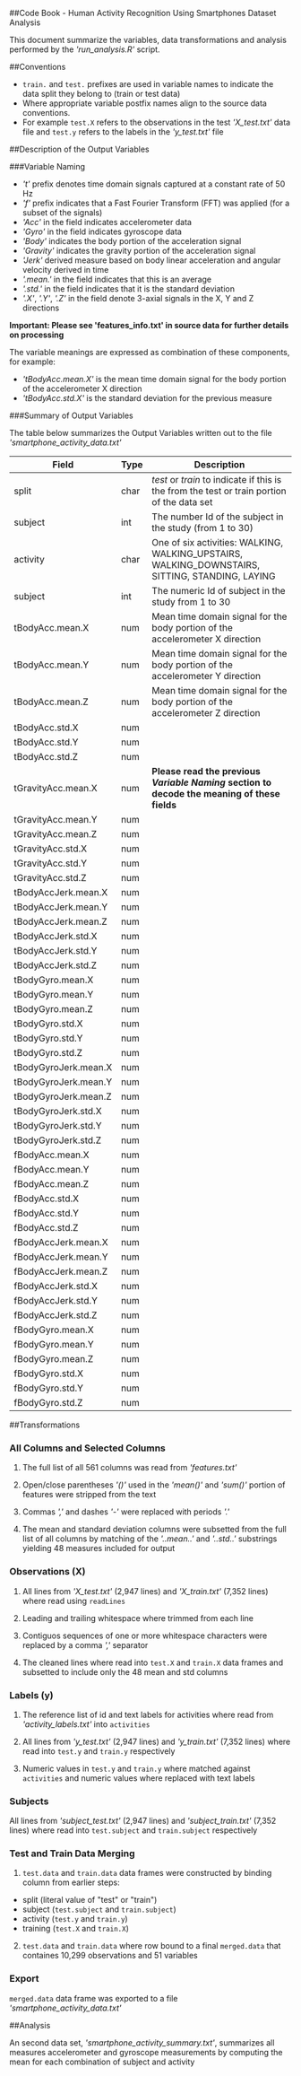 ##Code Book - Human Activity Recognition Using Smartphones Dataset Analysis

This document summarize the variables, data transformations and analysis performed by the *'run_analysis.R'* script.

##Conventions

* `train.` and `test.` prefixes are used in variable names to indicate the data split they belong to (train or test data)
* Where appropriate variable postfix names align to the source data conventions.
* For example `test.X` refers to the observations in the test *'X_test.txt'* data file and `test.y` refers to the labels in the *'y_test.txt'* file

##Description of the Output Variables

###Variable Naming

* *'t'* prefix denotes time domain signals captured at a constant rate of 50 Hz
* *'f'* prefix indicates that a Fast Fourier Transform (FFT) was applied (for a subset of the signals)
* *'Acc'* in the field indicates accelerometer data
* *'Gyro'* in the field indicates gyroscope data
* *'Body'* indicates the body portion of the acceleration signal
* *'Gravity'* indicates the gravity portion of the acceleration signal
* *'Jerk'* derived measure based on body linear acceleration and angular velocity derived in time
* *'.mean.'* in the field indicates that this is an average
* *'.std.'* in the field indicates that it is the standard deviation
* *'.X'*, *'.Y'*, *'.Z'* in the field denote 3-axial signals in the X, Y and Z directions

**Important:  Please see 'features_info.txt' in source data for further details on processing**

The variable meanings are expressed as combination of these components, for example:

* *'tBodyAcc.mean.X'* is the mean time domain signal for the body portion of the accelerometer X direction
* *'tBodyAcc.std.X'* is the standard deviation for the previous measure

###Summary of Output Variables

The table below summarizes the Output Variables written out to the file *'smartphone_activity_data.txt'*


| Field               | Type | Description
|---------------------|------|------------------------------
| split               | char | *test* or *train* to indicate if this is the from the test or train portion of the data set
| subject             | int  | The number Id of the subject in the study (from 1 to 30)
| activity            | char | One of six activities: WALKING, WALKING_UPSTAIRS, WALKING_DOWNSTAIRS, SITTING, STANDING, LAYING
| subject             | int  | The numeric Id of subject in the study from 1 to 30
| tBodyAcc.mean.X     | num  | Mean time domain signal for the body portion of the accelerometer X direction
| tBodyAcc.mean.Y     | num  | Mean time domain signal for the body portion of the accelerometer Y direction
| tBodyAcc.mean.Z     | num  | Mean time domain signal for the body portion of the accelerometer Z direction 
| tBodyAcc.std.X      | num  | 
| tBodyAcc.std.Y      | num  | 
| tBodyAcc.std.Z      | num  | 
| tGravityAcc.mean.X  | num  | **Please read the previous *Variable Naming* section to decode the meaning of these fields**
| tGravityAcc.mean.Y  | num  | 
| tGravityAcc.mean.Z  | num  | 
| tGravityAcc.std.X   | num  | 
| tGravityAcc.std.Y   | num  | 
| tGravityAcc.std.Z   | num  | 
| tBodyAccJerk.mean.X | num  | 
| tBodyAccJerk.mean.Y | num  | 
| tBodyAccJerk.mean.Z | num  | 
| tBodyAccJerk.std.X  | num  | 
| tBodyAccJerk.std.Y  | num  | 
| tBodyAccJerk.std.Z  | num  | 
| tBodyGyro.mean.X    | num  | 
| tBodyGyro.mean.Y    | num  | 
| tBodyGyro.mean.Z    | num  | 
| tBodyGyro.std.X     | num  | 
| tBodyGyro.std.Y     | num  | 
| tBodyGyro.std.Z     | num  | 
| tBodyGyroJerk.mean.X| num  | 
| tBodyGyroJerk.mean.Y| num  | 
| tBodyGyroJerk.mean.Z| num  | 
| tBodyGyroJerk.std.X | num  | 
| tBodyGyroJerk.std.Y | num  | 
| tBodyGyroJerk.std.Z | num  | 
| fBodyAcc.mean.X     | num  | 
| fBodyAcc.mean.Y     | num  | 
| fBodyAcc.mean.Z     | num  | 
| fBodyAcc.std.X      | num  | 
| fBodyAcc.std.Y      | num  | 
| fBodyAcc.std.Z      | num  | 
| fBodyAccJerk.mean.X | num  | 
| fBodyAccJerk.mean.Y | num  | 
| fBodyAccJerk.mean.Z | num  | 
| fBodyAccJerk.std.X  | num  | 
| fBodyAccJerk.std.Y  | num  | 
| fBodyAccJerk.std.Z  | num  | 
| fBodyGyro.mean.X    | num  | 
| fBodyGyro.mean.Y    | num  | 
| fBodyGyro.mean.Z    | num  | 
| fBodyGyro.std.X     | num  | 
| fBodyGyro.std.Y     | num  | 
| fBodyGyro.std.Z     | num  | 

##Transformations

### All Columns and Selected Columns

1. The full list of all 561 columns was read from *'features.txt'*

2. Open/close parentheses *'()'* used in the *'mean()'* and *'sum()'* portion of features were stripped from the text

3. Commas *','* and dashes *'-'* were replaced with periods *'.'*

4. The mean and standard deviation columns were subsetted from the full list of all columns by matching of the *'..mean..'* and *'..std..'* substrings yielding 48 measures included for output

### Observations (X)

1. All lines from *'X_test.txt'* (2,947 lines) and *'X_train.txt'* (7,352 lines) where read using `readLines`

2. Leading and trailing whitespace where trimmed from each line

3. Contiguos sequences of one or more whitespace characters were replaced by a comma *','* separator

4. The cleaned lines where read into `test.X` and `train.X` data frames and subsetted to include only the 48 mean and std columns 

### Labels (y)

1. The reference list of id and text labels for activities where read from *'activity_labels.txt'* into `activities`

2. All lines from *'y_test.txt'* (2,947 lines) and *'y_train.txt'* (7,352 lines) where read into `test.y` and `train.y` respectively

3. Numeric values in `test.y` and `train.y` where matched against `activities` and numeric values where replaced with text labels 

### Subjects

All lines from *'subject_test.txt'* (2,947 lines) and *'subject_train.txt'* (7,352 lines) where read into `test.subject` and `train.subject` respectively

### Test and Train Data Merging

1. `test.data` and `train.data` data frames were constructed by binding column from earlier steps:

* split  (literal value of "test" or "train")
* subject (`test.subject` and `train.subject`)
* activity (`test.y` and `train.y`)
* training (`test.X` and `train.X`)

2. `test.data` and `train.data` where row bound to a final `merged.data` that containes 10,299 observations and 51 variables

### Export

`merged.data` data frame was exported to a file *'smartphone_activity_data.txt'* 

##Analysis

An second data set, *'smartphone_activity_summary.txt'*, summarizes all measures accelerometer and gyroscope measurements by computing the mean for each combination of subject and activity


